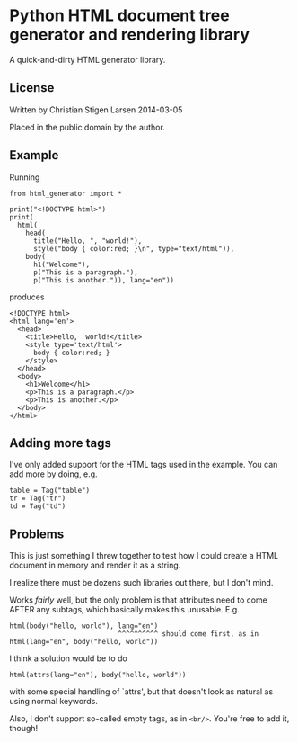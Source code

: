 Python HTML document tree generator and rendering library
=========================================================

A quick-and-dirty HTML generator library.

License
-------
Written by Christian Stigen Larsen
2014-03-05

Placed in the public domain by the author.


Example
-------

Running

    from html_generator import *

    print("<!DOCTYPE html>")
    print(
      html(
        head(
          title("Hello, ", "world!"),
          style("body { color:red; }\n", type="text/html")),
        body(
          h1("Welcome"),
          p("This is a paragraph."),
          p("This is another.")), lang="en"))

produces

    <!DOCTYPE html>
    <html lang='en'>
      <head>
        <title>Hello,  world!</title>
        <style type='text/html'>
          body { color:red; }
        </style>
      </head>
      <body>
        <h1>Welcome</h1>
        <p>This is a paragraph.</p>
        <p>This is another.</p>
      </body>
    </html>


Adding more tags
----------------

I've only added support for the HTML tags used in the example.
You can add more by doing, e.g.

    table = Tag("table")
    tr = Tag("tr")
    td = Tag("td")

Problems
--------

This is just something I threw together to test how I could create a HTML
document in memory and render it as a string.

I realize there must be dozens such libraries out there, but I don't mind.

Works *fairly* well, but the only problem is that attributes need to come
AFTER any subtags, which basically makes this unusable.  E.g.

    html(body("hello, world"), lang="en")
                               ^^^^^^^^^^ should come first, as in
    html(lang="en", body("hello, world"))

I think a solution would be to do

    html(attrs(lang="en"), body("hello, world"))

with some special handling of `attrs', but that doesn't look as natural as
using normal keywords.

Also, I don't support so-called empty tags, as in `<br/>`.  You're free to
add it, though!

